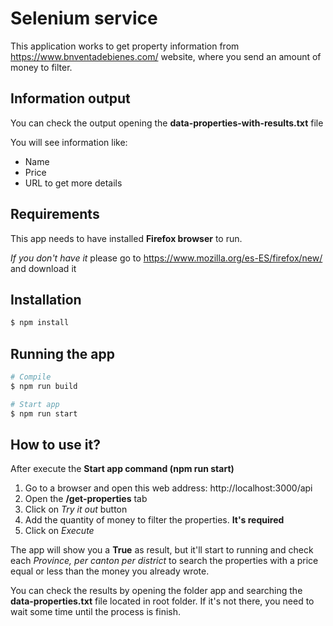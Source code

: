 # Selenium service

This application works to get property information from https://www.bnventadebienes.com/ website, where you send an amount of money to filter.

## Information output

You can check the output opening the **data-properties-with-results.txt** file

You will see information like:

- Name
- Price
- URL to get more details

## Requirements
This app needs to have installed **Firefox browser** to run.

*If you don't have it* please go to https://www.mozilla.org/es-ES/firefox/new/ and download it


## Installation

```bash
$ npm install
```

## Running the app

```bash
# Compile
$ npm run build

# Start app
$ npm run start
```

## How to use it?
After execute the **Start app command (npm run start)**
1. Go to a browser and open this web address: 
http://localhost:3000/api
2. Open the **/get-properties** tab
3. Click on *Try it out* button
4. Add the quantity of money to filter the properties. **It's required**
5. Click on *Execute*

The app will show you a **True** as result, but it'll start to running and check each *Province, per canton per district* to search the properties with a price equal or less than the money you already wrote.

You can check the results by opening the folder app and searching the **data-properties.txt** file located in root folder. If it's not there, you need to wait some time until the process is finish.
